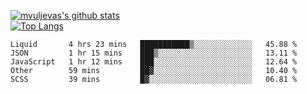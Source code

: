 [![mvuljevas's github stats](https://github-readme-stats.vercel.app/api?username=mvuljevas&show_icons=true&theme=dracula)](https://www.mvuljevas.com)
<br>
[![Top Langs](https://github-readme-stats.vercel.app/api/top-langs/?username=mvuljevas&theme=dracula)](https://www.mvuljevas.com)

<!--START_SECTION:waka-->
```text
Liquid       4 hrs 23 mins   ███████████▒░░░░░░░░░░░░░   45.88 % 
JSON         1 hr 15 mins    ███▒░░░░░░░░░░░░░░░░░░░░░   13.11 % 
JavaScript   1 hr 12 mins    ███░░░░░░░░░░░░░░░░░░░░░░   12.64 % 
Other        59 mins         ██▓░░░░░░░░░░░░░░░░░░░░░░   10.40 % 
SCSS         39 mins         █▓░░░░░░░░░░░░░░░░░░░░░░░   06.81 % 
```
<!--END_SECTION:waka-->
